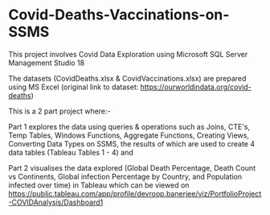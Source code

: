 # Covid-Deaths-Vaccinations-on-SSMS
This project involves Covid Data Exploration using Microsoft SQL Server Management Studio 18

The datasets (CovidDeaths.xlsx & CovidVaccinations.xlsx) are prepared using MS Excel (original link to dataset: https://ourworldindata.org/covid-deaths)

This is a 2 part project where:-

Part 1 explores the data using queries & operations such as Joins, CTE's, Temp Tables, Windows Functions, Aggregate Functions, Creating Views, Converting Data Types on SSMS, the results of which are used to create 4 data tables (Tableau Tables 1 - 4) and

Part 2 visualises the data explored (Global Death Percentage, Death Count vs Continents, Global infection Percentage by Country, and Population infected over time) in Tableau which can be viewed on https://public.tableau.com/app/profile/devroop.banerjee/viz/PortfolioProject-COVIDAnalysis/Dashboard1
